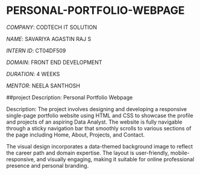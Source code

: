 # PERSONAL-PORTFOLIO-WEBPAGE

*COMPANY*: CODTECH IT SOLUTION

*NAME*: SAVARIYA AGASTIN RAJ S

*INTERN ID*: CT04DF509

*DOMAIN*: FRONT END DEVELOPMENT

*DURATION*: 4 WEEKS

*MENTOR*: NEELA SANTHOSH

##project Description: Personal Portfolio Webpage

Description:
The project involves designing and developing a responsive single-page portfolio website using HTML and CSS to showcase the profile and projects of an aspiring Data Analyst. The website is fully navigable through a sticky navigation bar that smoothly scrolls to various sections of the page including Home, About, Projects, and Contact.

The visual design incorporates a data-themed background image to reflect the career path and domain expertise. The layout is user-friendly, mobile-responsive, and visually engaging, making it suitable for online professional presence and personal branding.
